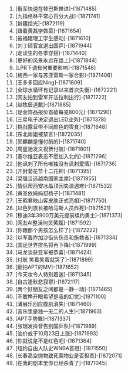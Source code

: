 
1. [俄军快速在顿巴斯推进]-[1871485]
1. [九指格林平常心百分大战]-[1871741]
1. [新疆拾光]-[1872119]
1. [跟着黄磊学做菜]-[1871654]
1. [被福建理工学生感动]-[1871610]
1. [刘丁硕官宣退出国乒]-[1871944]
1. [走读生的冬季穿搭]-[1871440]
1. [更好的风景永远在路上]-[1871844]
1. [LPR下调有何重要影响]-[1871548]
1. [梅西一家与苏亚雷斯一家合影]-[1871406]
1. [王多多回应Ning]-[1871809]
1. [全球水循环有记录以来首次失衡]-[1872221]
1. [网友拍到雷军开法拉利出行]-[1871722]
1. [赵牧辰道歉]-[1871885]
1. [足金饰品报价首破每克800元]-[1871290]
1. [三星电子决定退出LED业务]-[1871378]
1. [挑战露营带不同颜色的零食]-[1871648]
1. [东北雨姐被禁言]-[1872035]
1. [郭麒麟是懂付航的]-[1871740]
1. [周星驰发文祝贺付航]-[1871801]
1. [塞尔维亚表态不愿加入北约]-[1871296]
1. [他讽刺了所有唯独没有讽刺爱情]-[1871736]
1. [开封菊花节十二花神]-[1871395]
1. [梁强当选越南国家主席]-[1871955]
1. [情侣爬西安冰晶顶因失温遇难]-[1871532]
1. [黄圣依妈妈怼杨子]-[1871481]
1. [王昭君映山客皮肤正式亮相]-[1871750]
1. [以色列旅长被哈马斯人员炸死]-[1871521]
1. [穆迪3年3900万美元提前续约勇士]-[1871373]
1. [网友AI整活何炅黄磊]-[1871592]
1. [你跟那个男孩怎么样了]-[1872222]
1. [以军轰炸加沙街头伤员和施救者]-[1871334]
1. [国足世界排名将再下降]-[1871999]
1. [马龙谈获亚军被恭喜]-[1871424]
1. [付航 笑着笑着就哭了]-[1871899]
1. [翻拍APT的MV]-[1871652]
1. [今天妆令人特别着迷]-[1871345]
1. [自古逢秋悲寂寥]-[1872117]
1. [两个好朋友之间都是一静一动]-[1871465]
1. [不敢睁开眼希望是我的幻觉]-[1871100]
1. [潘展乐回应腹肌消失]-[1871460]
1. [音乐里是独一无二的人生]-[1871963]
1. [APT手势舞]-[1871337]
1. [张瑞发抖音告别国乒队]-[1871989]
1. [油价或于10月23日上涨]-[1871993]
1. [你就说是不是红色吧]-[1871364]
1. [纽约自由人队史WNBA首冠]-[1871550]
1. [长春高空抛物致死案物业是否担责]-[1872071]
1. [在我的剧本里你已经杀青了]-[1871045]